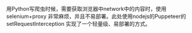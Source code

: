 用Python写爬虫时候，需要获取浏览器中network中的内容时，使用selenium+proxy
非常麻烦，并且不易部署。此处使用nodejs的Puppeteer的setRequestInterception
实现了一个轻量级、易部署的方式。
